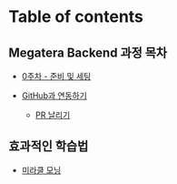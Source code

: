 # Table of contents

## Megatera Backend 과정 목차

* [0주차 - 준비 및 세팅](README.md)

* [GitHub과 연동하기](/integration/integration-with-github.md)
  * [PR 날리기](/integration/pull-request.md)

## 효과적인 학습법

* [미라클 모닝](miracle-morning.md)